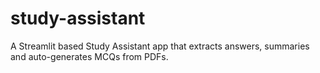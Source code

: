 # study-assistant
A Streamlit based Study Assistant app that extracts answers, summaries and auto-generates MCQs from PDFs.
